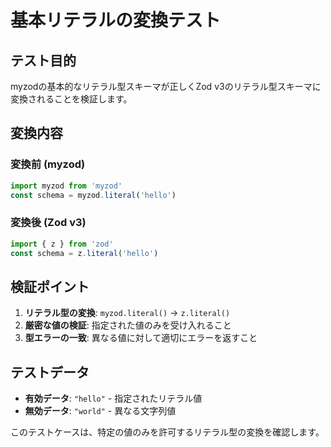 # 基本リテラルの変換テスト

## テスト目的

myzodの基本的なリテラル型スキーマが正しくZod v3のリテラル型スキーマに変換されることを検証します。

## 変換内容

### 変換前 (myzod)
```typescript
import myzod from 'myzod'
const schema = myzod.literal('hello')
```

### 変換後 (Zod v3)
```typescript
import { z } from 'zod'
const schema = z.literal('hello')
```

## 検証ポイント

1. **リテラル型の変換**: `myzod.literal()` → `z.literal()`
2. **厳密な値の検証**: 指定された値のみを受け入れること
3. **型エラーの一致**: 異なる値に対して適切にエラーを返すこと

## テストデータ

- **有効データ**: `"hello"` - 指定されたリテラル値
- **無効データ**: `"world"` - 異なる文字列値

このテストケースは、特定の値のみを許可するリテラル型の変換を確認します。
